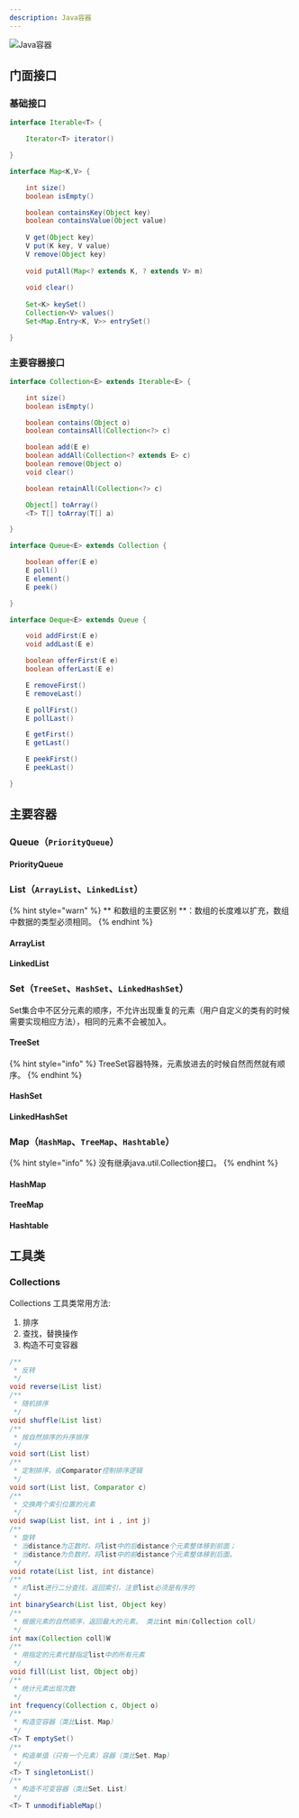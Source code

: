 ```yaml
---
description: Java容器
---
```


![Java容器](./puml/java-collections.svg)

## 门面接口

### 基础接口

```java
interface Iterable<T> {

    Iterator<T> iterator()

}

interface Map<K,V> {

    int size()
    boolean isEmpty()

    boolean containsKey(Object key)
    boolean containsValue(Object value)
    
    V get(Object key)
    V put(K key, V value)
    V remove(Object key)
    
    void putAll(Map<? extends K, ? extends V> m)
    
    void clear()
    
    Set<K> keySet()
    Collection<V> values()
    Set<Map.Entry<K, V>> entrySet()

}
```

### 主要容器接口

```java
interface Collection<E> extends Iterable<E> {

    int size()
    boolean isEmpty()

    boolean contains(Object o)
    boolean containsAll(Collection<?> c)

    boolean add(E e)
    boolean addAll(Collection<? extends E> c)
    boolean remove(Object o)
    void clear()

    boolean retainAll(Collection<?> c)

    Object[] toArray()
    <T> T[] toArray(T[] a)

}

interface Queue<E> extends Collection {

    boolean offer(E e)
    E poll()
    E element()
    E peek()

}

interface Deque<E> extends Queue {

    void addFirst(E e)
    void addLast(E e)

    boolean offerFirst(E e)
    boolean offerLast(E e)

    E removeFirst()
    E removeLast()

    E pollFirst()
    E pollLast()

    E getFirst()
    E getLast()

    E peekFirst()
    E peekLast()

}
```

## 主要容器

### Queue（`PriorityQueue`）

#### PriorityQueue


### List（`ArrayList`、`LinkedList`）


{% hint style="warn" %}
** 和数组的主要区别 **：数组的长度难以扩充，数组中数据的类型必须相同。
{% endhint %}

#### ArrayList

#### LinkedList

### Set（`TreeSet`、`HashSet`、`LinkedHashSet`）

Set集合中不区分元素的顺序，不允许出现重复的元素（用户自定义的类有的时候需要实现相应方法），相同的元素不会被加入。


#### TreeSet

{% hint style="info" %}
TreeSet容器特殊，元素放进去的时候自然而然就有顺序。
{% endhint %}

#### HashSet

#### LinkedHashSet

### Map（`HashMap`、`TreeMap`、`Hashtable`）

{% hint style="info" %}
 没有继承java.util.Collection接口。
{% endhint %}

#### HashMap

#### TreeMap

#### Hashtable



## 工具类

### Collections

Collections 工具类常用方法:

1. 排序
2. 查找，替换操作
3. 构造不可变容器

```java
/**
 * 反转
 */
void reverse(List list)
/**
 * 随机排序
 */
void shuffle(List list)
/**
 * 按自然排序的升序排序
 */
void sort(List list)
/**
 * 定制排序，由Comparator控制排序逻辑
 */
void sort(List list, Comparator c)
/**
 * 交换两个索引位置的元素
 */
void swap(List list, int i , int j)
/**
 * 旋转
 * 当distance为正数时，将list中的后distance个元素整体移到前面；
 * 当distance为负数时，将list中的前distance个元素整体移到后面。
 */
void rotate(List list, int distance)
/**
 * 对list进行二分查找，返回索引，注意list必须是有序的
 */
int binarySearch(List list, Object key)
/**
 * 根据元素的自然顺序，返回最大的元素。 类比int min(Collection coll)
 */
int max(Collection coll)W
/**
 * 用指定的元素代替指定list中的所有元素
 */
void fill(List list, Object obj)
/**
 * 统计元素出现次数
 */
int frequency(Collection c, Object o)
/**
 * 构造空容器（类比List、Map）
 */
<T> T emptySet()
/**
 * 构造单值（只有一个元素）容器（类比Set、Map）
 */
<T> T singletonList()
/**
 * 构造不可变容器（类比Set、List）
 */
<T> T unmodifiableMap()
```
